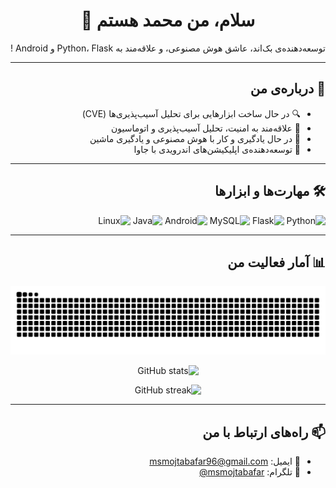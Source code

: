 <div dir="rtl" align="right">

<h1 align="center">سلام، من محمد هستم 👋</h1>

<p align="center">
  توسعه‌دهنده‌ی بک‌اند، عاشق هوش مصنوعی، و علاقه‌مند به Python، Flask و Android !
</p>

---

## 🚀 درباره‌ی من

- 🔍 در حال ساخت ابزارهایی برای تحلیل آسیب‌پذیری‌ها (CVE)
- 🔐 علاقه‌مند به امنیت، تحلیل آسیب‌پذیری و اتوماسیون
- 🤖 در حال یادگیری و کار با هوش مصنوعی و یادگیری ماشین
- 📱 توسعه‌دهنده‌ی اپلیکیشن‌های اندرویدی با جاوا
  

---

## 🛠️ مهارت‌ها و ابزارها

![Python](https://img.shields.io/badge/-Python-3776AB?style=for-the-badge&logo=python&logoColor=white)
![Flask](https://img.shields.io/badge/-Flask-000000?style=for-the-badge&logo=flask)
![MySQL](https://img.shields.io/badge/-MySQL-4479A1?style=for-the-badge&logo=mysql&logoColor=white)
![Android](https://img.shields.io/badge/-Android-3DDC84?style=for-the-badge&logo=android&logoColor=white)
![Java](https://img.shields.io/badge/-Java-007396?style=for-the-badge&logo=java&logoColor=white)
![Linux](https://img.shields.io/badge/-Linux-FCC624?style=for-the-badge&logo=linux&logoColor=black)

---


## 📊 آمار فعالیت من


<p align="center">
  <img src="https://raw.githubusercontent.com/msmojtabafar/msmojtabafar/output/github-contribution-grid-snake.svg" alt="snake gif" />
</p>

<p align="center">
  <img src="https://github-readme-stats.vercel.app/api?username=msmojtabafar&show_icons=true&theme=radical" alt="GitHub stats" />
</p>

<p align="center">
  <img src="https://github-readme-streak-stats.herokuapp.com/?user=msmojtabafar&theme=radical" alt="GitHub streak" />
</p>

---


## 📫 راه‌های ارتباط با من

- 📧 ایمیل: msmojtabafar96@gmail.com 
- 💬 تلگرام: [msmojtabafar@](https://t.me/msmojtabafar)  

